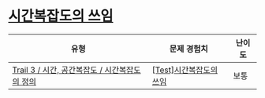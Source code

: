 # [시간복잡도의 쓰임](https://https://en.codetree.ai/trails/complete/curated-cards/test-usage-of-time-complexity)

|유형|문제 경험치|난이도|
|---|---|---|
|[Trail 3 / 시간, 공간복잡도 / 시간복잡도의 정의](https://https://en.codetree.ai/trail-info/novice-high/)|[[Test]시간복잡도의 쓰임](https://https://en.codetree.ai/trails/complete/curated-cards/test-usage-of-time-complexity/)|보통|

